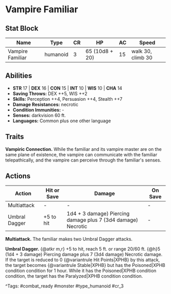 # Vampire Familiar

## Stat Block

| Name | Type | CR | HP | AC | Speed |
|------|------|----|----|----|-------|
| Vampire Familiar | humanoid | 3 | 65 (10d8 + 20) | 15 | walk 30, climb 30 |

## Abilities

- **STR** 17 | **DEX** 16 | **CON** 15 | **INT** 10 | **WIS** 10 | **CHA** 14
- **Saving Throws:** DEX ++5, WIS ++2  
- **Skills:** Perception ++4, Persuasion ++4, Stealth ++7  
- **Damage Resistances:** necrotic  
- **Condition Immunities:** -  
- **Senses:** darkvision 60 ft.  
- **Languages:** Common plus one other language

## Traits

**Vampiric Connection.** While the familiar and its vampire master are on the same plane of existence, the vampire can communicate with the familiar telepathically, and the vampire can perceive through the familiar's senses.


## Actions

| Action | Hit or Save | Damage | On Save |
|--------|--------------|--------|----------|
| Multiattack | - | - | - |
| Umbral Dagger | +5 to hit | 1d4 + 3 damage) Piercing damage plus 7 (3d4 damage) Necrotic | - |

**Multiattack.** The familiar makes two Umbral Dagger attacks.

**Umbral Dagger.** {@atkr m,r} +5 to hit, reach 5 ft. or range 20/60 ft. {@h}5 (1d4 + 3 damage) Piercing damage plus 7 (3d4 damage) Necrotic damage. If the target is reduced to 0 {@variantrule Hit Points|XPHB} by this attack, the target becomes {@variantrule Stable|XPHB} but has the Poisoned|XPHB condition condition for 1 hour. While it has the Poisoned|XPHB condition condition, the target has the Paralyzed|XPHB condition condition.


^Tags: #combat_ready #monster #type_humanoid #cr_3